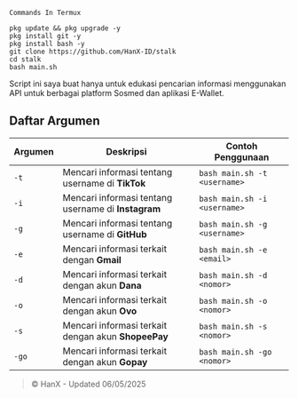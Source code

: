 `Commands In Termux`
```
pkg update && pkg upgrade -y
pkg install git -y
pkg install bash -y
git clone https://github.com/HanX-ID/stalk
cd stalk
bash main.sh
```

Script ini saya buat hanya untuk edukasi pencarian informasi menggunakan API untuk berbagai platform Sosmed dan aplikasi E-Wallet. 
## Daftar Argumen

| **Argumen** | **Deskripsi**                              | **Contoh Penggunaan**                       |
|-------------|--------------------------------------------|--------------------------------------------|
| `-t` | Mencari informasi tentang username di **TikTok** | `bash main.sh -t <username>` |
| `-i ` | Mencari informasi tentang username di **Instagram** | `bash main.sh -i <username>` |
| `-g ` | Mencari informasi tentang username di **GitHub** | `bash main.sh -g <username>` |
| `-e ` | Mencari informasi terkait dengan **Gmail** | `bash main.sh -e <email>` |
| `-d ` | Mencari informasi terkait dengan akun **Dana** | `bash main.sh -d <nomor>` |
| `-o ` | Mencari informasi terkait dengan akun **Ovo** | `bash main.sh -o <nomor>` |
| `-s ` | Mencari informasi terkait dengan akun **ShopeePay** | `bash main.sh -s <nomor>` |
| `-go ` | Mencari informasi terkait dengan akun **Gopay** | `bash main.sh -go <nomor>` |
> © HanX - Updated 06/05/2025
